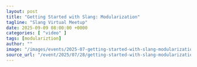 ```yaml
---
layout: post
title: "Getting Started with Slang: Modularization"
tagline: "Slang Virtual Meetup"
date: 2025-09-09 08:00:00 +0000
categories: [ "video" ]
tags: [modulariztion]
author: ""
image: "/images/events/2025-07-getting-started-with-slang-modularization-thumbnail.webp"
source_url: "/event/2025/07/28/getting-started-with-slang-modularization/" 
---
```

